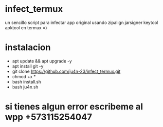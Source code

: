 # infect_termux
un sencillo script para infectar app original usando zipalign jarsigner keytool apktool en termux =) 
# instalacion
* apt update && apt upgrade -y
* apt install git -y
* git clone https://github.com/ju4n-23/infect_termux.git
* chmod +x *
* bash install.sh
* bash ju4n.sh

# si tienes algun error escribeme al wpp +573115254047

